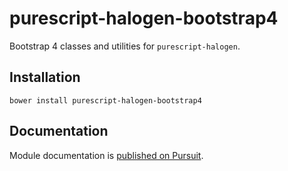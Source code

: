# purescript-halogen-bootstrap4

Bootstrap 4 classes and utilities for `purescript-halogen`.

## Installation

```
bower install purescript-halogen-bootstrap4
```

## Documentation

Module documentation is [published on Pursuit](http://pursuit.purescript.org/packages/purescript-halogen-bootstrap4).
